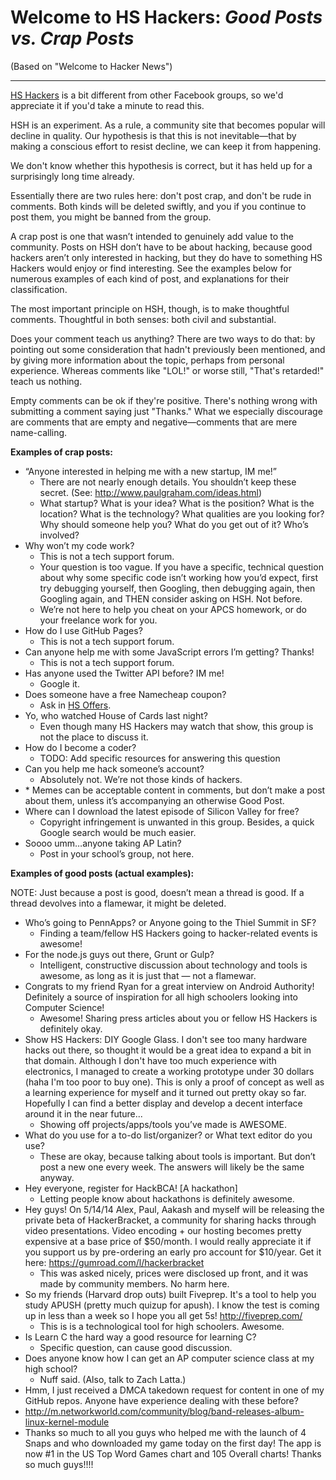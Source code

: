 # Welcome to HS Hackers: _Good Posts vs. Crap Posts_

(Based on "Welcome to Hacker News")

---

[HS Hackers](https://www.facebook.com/groups/PennAppsHS/) is a bit different
from other Facebook groups, so we'd appreciate it if you'd take a minute to
read this.

HSH is an experiment. As a rule, a community site that becomes popular will
decline in quality. Our hypothesis is that this is not inevitable—that by
making a conscious effort to resist decline, we can keep it from happening.

We don't know whether this hypothesis is correct, but it has held up for a
surprisingly long time already.

Essentially there are two rules here: don't post crap, and don't be rude in
comments. Both kinds will be deleted swiftly, and you if you continue to post
them, you might be banned from the group.

A crap post is one that wasn’t intended to genuinely add value to the
community. Posts on HSH don’t have to be about hacking, because good hackers
aren’t only interested in hacking, but they do have to something HS Hackers
would enjoy or find interesting. See the examples below for numerous examples
of each kind of post, and explanations for their classification.

The most important principle on HSH, though, is to make thoughtful comments.
Thoughtful in both senses: both civil and substantial.

Does your comment teach us anything? There are two ways to do that: by pointing
out some consideration that hadn't previously been mentioned, and by giving
more information about the topic, perhaps from personal experience. Whereas
comments like "LOL!" or worse still, "That's retarded!" teach us nothing.

Empty comments can be ok if they're positive. There's nothing wrong with
submitting a comment saying just "Thanks." What we especially discourage are
comments that are empty and negative—comments that are mere name-calling.

**Examples of crap posts:**

* “Anyone interested in helping me with a new startup, IM me!”
  * There are not nearly enough details. You shouldn’t keep these secret. (See:
    http://www.paulgraham.com/ideas.html)
  * What startup? What is your idea? What is the position? What is the
    location? What is the technology? What qualities are you looking for? Why
    should someone help you? What do you get out of it? Who’s involved?
* Why won’t my code work? <link to code>
  * This is not a tech support forum.
  * Your question is too vague. If you have a specific, technical question
    about why some specific code isn’t working how you’d expect, first try
    debugging yourself, then Googling, then debugging again, then Googling
    again, and THEN consider asking on HSH. Not before.
  * We’re not here to help you cheat on your APCS homework, or do your
    freelance work for you.
* How do I use GitHub Pages?
  * This is not a tech support forum.
* Can anyone help me with some JavaScript errors I’m getting? Thanks!
  * This is not a tech support forum.
* Has anyone used the Twitter API before? IM me!
  * Google it.
* Does someone have a free Namecheap coupon?
  * Ask in [HS Offers](https://www.facebook.com/groups/HSOffers/).
* Yo, who watched House of Cards last night?
  * Even though many HS Hackers may watch that show, this group is not the
    place to discuss it.
* How do I become a coder?
  * TODO: Add specific resources for answering this question
* Can you help me hack someone’s account?
  * Absolutely not. We’re not those kinds of hackers.
* <picture of meme>
  * Memes can be acceptable content in comments, but don’t make a post about
    them, unless it’s accompanying an otherwise Good Post.
* Where can I download the latest episode of Silicon Valley for free?
  * Copyright infringement is unwanted in this group. Besides, a quick Google
    search would be much easier.
* Soooo umm…anyone taking AP Latin?
  * Post in your school’s group, not here.

**Examples of good posts (actual examples):**

NOTE: Just because a post is good, doesn’t mean a thread is good. If a thread
devolves into a flamewar, it might be deleted.

* Who’s going to PennApps? or Anyone going to the Thiel Summit in SF?
  * Finding a team/fellow HS Hackers going to hacker-related events is awesome!
* For the node.js guys out there, Grunt or Gulp?
  * Intelligent, constructive discussion about technology and tools is awesome,
    as long as it is just that — not a flamewar.
* Congrats to my friend Ryan for a great interview on Android Authority!
  Definitely a source of inspiration for all high schoolers looking into
  Computer Science! <link to article>
  * Awesome! Sharing press articles about you or fellow HS Hackers is
    definitely okay.
* Show HS Hackers: DIY Google Glass. I don't see too many hardware hacks out
  there, so thought it would be a great idea to expand a bit in that domain.
  Although I don't have too much experience with electronics, I managed to
  create a working prototype under 30 dollars (haha I'm too poor to buy one).
  This is only a proof of concept as well as a learning experience for myself
  and it turned out pretty okay so far. Hopefully I can find a better display
  and develop a decent interface around it in the near future...
  * Showing off projects/apps/tools you’ve made is AWESOME.
* What do you use for a to-do list/organizer? or What text editor do you use?
  * These are okay, because talking about tools is important. But don’t post a
    new one every week. The answers will likely be the same anyway.
* Hey everyone, register for HackBCA! [A hackathon]
  * Letting people know about hackathons is definitely awesome.
* Hey guys! On 5/14/14 Alex, Paul, Aakash and myself will be releasing the
  private beta of HackerBracket, a community for sharing hacks through video
  presentations. Video encoding + our hosting becomes pretty expensive at a base
  price of $50/month. I would really appreciate it if you support us by
  pre-ordering an early pro account for $10/year. Get it here:
  https://gumroad.com/l/hackerbracket
  * This was asked nicely, prices were disclosed up front, and it was made by
    community members. No harm here.
* So my friends (Harvard drop outs) built Fiveprep. It's a tool to help you
  study APUSH (pretty much quizup for apush). I know the test is coming up in
  less than a week so I hope you all get 5s! http://fiveprep.com/
  * This is is a technological tool for high schoolers. Awesome.
* Is Learn C the hard way a good resource for learning C?
  * Specific question, can cause good discussion.
* Does anyone know how I can get an AP computer science class at my high
  school?
  * Nuff said. (Also, talk to Zach Latta.)
* Hmm, I just received a DMCA takedown request for content in one of my GitHub
  repos. Anyone have experience dealing with these before?
* http://m.networkworld.com/community/blog/band-releases-album-linux-kernel-module
* Thanks so much to all you guys who helped me with the launch of 4 Snaps and
  who downloaded my game today on the first day! The app is now #1 in the US
  Top Word Games chart and 105 Overall charts! Thanks so much guys!!!!
